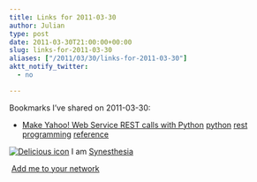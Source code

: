 ```yaml
---
title: Links for 2011-03-30
author: Julian
type: post
date: 2011-03-30T21:00:00+00:00
slug: links-for-2011-03-30 
aliases: ["/2011/03/30/links-for-2011-03-30"]
aktt_notify_twitter:
  - no

---
```

Bookmarks I&#8217;ve shared on 2011-03-30:

  * [Make Yahoo! Web Service REST calls with Python][1] 
    [python][2] [rest][3] [programming][4] [reference][5] </li> </ul> 
    
    <p class="deliciouslink">
      <a href="https://del.icio.us/synesthesia" title="See all my bookmarks on del.icio.us"><img src="https://www.synesthesia.co.uk/images/deliciousicon.jpg" alt="Delicious icon" /></a>&nbsp;I am <a href="https://del.icio.us/synesthesia" title="See all my bookmarks on del.icio.us">Synesthesia</a>
    </p>
    
    <p class="deliciouslink">
      <a href="https://del.icio.us/network?add=synesthesia" title="Add me to your del.icio.us network"><img src="https://www.synesthesia.co.uk/images/add.gif" alt="" /></a>&nbsp;<a href="https://del.icio.us/network?add=synesthesia" title="Add me to your del.icio.us network">Add me to your network</a>
    </p>

 [1]: https://developer.yahoo.com/python/python-rest.html
 [2]: https://www.delicious.com/synesthesia/python
 [3]: https://www.delicious.com/synesthesia/rest
 [4]: https://www.delicious.com/synesthesia/programming
 [5]: https://www.delicious.com/synesthesia/reference